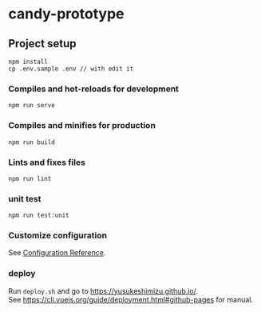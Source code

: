 # candy-prototype

## Project setup

```
npm install
cp .env.sample .env // with edit it
```
### Compiles and hot-reloads for development

```
npm run serve
```

### Compiles and minifies for production

```
npm run build
```

### Lints and fixes files

```
npm run lint
```

### unit test

```
npm run test:unit
```

### Customize configuration

See [Configuration Reference](https://cli.vuejs.org/config/).

### deploy

Run `deploy.sh` and go to https://yusukeshimizu.github.io/.  
See https://cli.vuejs.org/guide/deployment.html#github-pages for manual.
